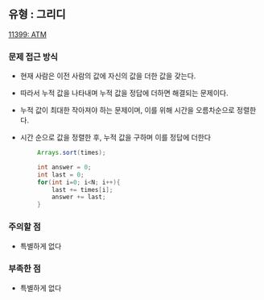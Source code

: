 ## 유형 : 그리디
[11399: ATM](https://www.acmicpc.net/problem/11399)

### 문제 접근 방식
  - 현재 사람은 이전 사람의 값에 자신의 값을 더한 값을 갖는다. 
  - 따라서 누적 값을 나타내며 누적 값을 정답에 더하면 해결되는 문제이다.
  - 누적 값이 최대한 작아져야 하는 문제이며, 이를 위해 시간을 오름차순으로 정렬한다. 

  - 시간 순으로 값을 정렬한 후, 누적 값을 구하며 이를 정답에 더한다
``` Java
        Arrays.sort(times);

        int answer = 0;
        int last = 0;
        for(int i=0; i<N; i++){
            last += times[i];
            answer += last;
        }
```

### 주의할 점
  - 특별하게 없다

### 부족한 점
  - 특별하게 없다
